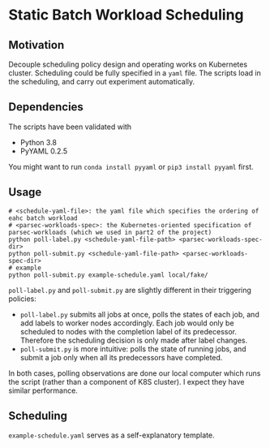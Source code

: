 # Static Batch Workload Scheduling

## Motivation

Decouple scheduling policy design and operating works on Kubernetes cluster. Scheduling could be fully specified in a `yaml` file. The scripts load in the scheduling, and carry out experiment automatically.

## Dependencies

The scripts have been validated with
* Python 3.8
* PyYAML 0.2.5

You might want to run `conda install pyyaml` or `pip3 install pyyaml` first.

## Usage

```shell
# <schedule-yaml-file>: the yaml file which specifies the ordering of eahc batch workload
# <parsec-workloads-spec>: the Kubernetes-oriented specification of parsec-workloads (which we used in part2 of the project)
python poll-label.py <schedule-yaml-file-path> <parsec-workloads-spec-dir>
python poll-submit.py <schedule-yaml-file-path> <parsec-workloads-spec-dir>
# example
python poll-submit.py example-schedule.yaml local/fake/
```

`poll-label.py` and `poll-submit.py` are slightly different in their triggering policies:

* `poll-label.py` submits all jobs at once, polls the states of each job, and add labels to worker nodes accordingly. Each job would only be scheduled to nodes with the completion label of its predecessor. Therefore the scheduling decision is only made after label changes.
* `poll-submit.py` is more intuitive: polls the state of running jobs, and submit a job only when all its predecessors have completed.

In both cases, polling observations are done our local computer which runs the script (rather than a component of K8S cluster). I expect they have similar performance.

## Scheduling

`example-schedule.yaml` serves as a self-explanatory template.

